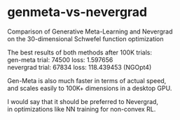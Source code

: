 # genmeta-vs-nevergrad
Comparison of Generative Meta-Learning and Nevergrad  
on the 30-dimensional Schwefel function optimization

The best results of both methods after 100K trials:  
gen-meta trial: 74500 loss: 1.597656  
nevergrad trial: 67834 loss: 118.439453 (NGOpt4)

Gen-Meta is also much faster in terms of actual speed,  
and scales easily to 100K+ dimensions in a desktop GPU.

I would say that it should be preferred to Nevergrad,  
in optimizations like NN training for non-convex RL.
